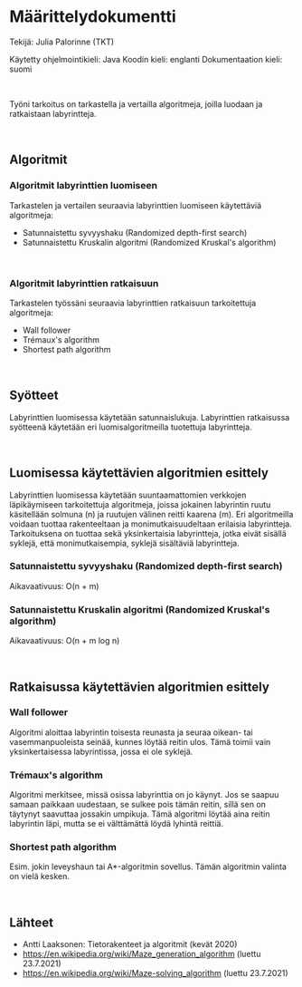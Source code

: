 # Määrittelydokumentti

Tekijä: Julia Palorinne (TKT)

Käytetty ohjelmointikieli: Java
Koodin kieli: englanti
Dokumentaation kieli: suomi

<br>

Työni tarkoitus on tarkastella ja vertailla algoritmeja, joilla luodaan ja ratkaistaan labyrintteja.

<br>

## Algoritmit

### Algoritmit labyrinttien luomiseen

Tarkastelen ja vertailen seuraavia labyrinttien luomiseen käytettäviä algoritmeja:
* Satunnaistettu syvyyshaku (Randomized depth-first search)
* Satunnaistettu Kruskalin algoritmi (Randomized Kruskal's algorithm)

<br>

### Algoritmit labyrinttien ratkaisuun

Tarkastelen työssäni seuraavia labyrinttien ratkaisuun tarkoitettuja algoritmeja:
* Wall follower
* Trémaux's algorithm
* Shortest path algorithm

<br>

## Syötteet

Labyrinttien luomisessa käytetään satunnaislukuja.
Labyrinttien ratkaisussa syötteenä käytetään eri luomisalgoritmeilla tuotettuja labyrintteja.

<br>

## Luomisessa käytettävien algoritmien esittely

Labyrinttien luomisessa käytetään suuntaamattomien verkkojen läpikäymiseen tarkoitettuja algoritmeja, joissa jokainen labyrintin ruutu käsitellään solmuna (n) ja ruutujen välinen reitti kaarena (m). Eri algoritmeilla voidaan tuottaa rakenteeltaan ja monimutkaisuudeltaan erilaisia labyrintteja. Tarkoituksena on tuottaa sekä yksinkertaisia labyrintteja, jotka eivät sisällä syklejä, että monimutkaisempia, syklejä sisältäviä labyrintteja.


### Satunnaistettu syvyyshaku (Randomized depth-first search)
Aikavaativuus: O(n + m)

### Satunnaistettu Kruskalin algoritmi (Randomized Kruskal's algorithm)
Aikavaativuus: O(n + m log n)

<br>

## Ratkaisussa käytettävien algoritmien esittely

### Wall follower
Algoritmi aloittaa labyrintin toisesta reunasta ja seuraa oikean- tai vasemmanpuoleista seinää, kunnes löytää reitin ulos. Tämä toimii vain yksinkertaisessa labyrintissa, jossa ei ole syklejä.


### Trémaux's algorithm
Algoritmi merkitsee, missä osissa labyrinttia on jo käynyt. Jos se saapuu samaan paikkaan uudestaan, se sulkee pois tämän reitin, sillä sen on täytynyt saavuttaa jossakin umpikuja. Tämä algoritmi löytää aina reitin labyrintin läpi, mutta se ei välttämättä löydä lyhintä reittiä.


### Shortest path algorithm
Esim. jokin leveyshaun tai A*-algoritmin sovellus. Tämän algoritmin valinta on vielä kesken.


<br>

## Lähteet

* Antti Laaksonen: Tietorakenteet ja algoritmit (kevät 2020)
* https://en.wikipedia.org/wiki/Maze_generation_algorithm (luettu 23.7.2021)
* https://en.wikipedia.org/wiki/Maze-solving_algorithm (luettu 23.7.2021)

<br>
